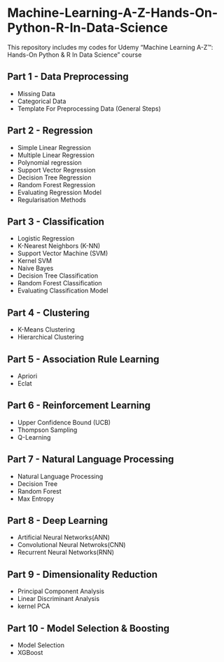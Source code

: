 # Machine-Learning-A-Z-Hands-On-Python-R-In-Data-Science
This repository includes my codes for Udemy “Machine Learning A-Z™: Hands-On Python &amp; R In Data Science” course

## Part 1 - Data Preprocessing
  - Missing Data
  - Categorical Data
  - Template For Preprocessing Data (General Steps)

## Part 2 - Regression
  - Simple Linear Regression
  - Multiple Linear Regression
  - Polynomial regression
  - Support Vector Regression
  - Decision Tree Regression
  - Random Forest Regression
  - Evaluating Regression Model
  - Regularisation Methods

## Part 3 - Classification
  - Logistic Regression
  - K-Nearest Neighbors (K-NN)
  - Support Vector Machine (SVM)
  - Kernel SVM
  - Naive Bayes
  - Decision Tree Classification
  - Random Forest Classification
  - Evaluating Classification Model

## Part 4 - Clustering
  - K-Means Clustering
  - Hierarchical Clustering

## Part 5 - Association Rule Learning
  - Apriori
  - Eclat

## Part 6 - Reinforcement Learning
  - Upper Confidence Bound (UCB)
  - Thompson Sampling
  - Q-Learning

## Part 7 - Natural Language Processing
  - Natural Language Processing
  - Decision Tree
  - Random Forest
  - Max Entropy

## Part 8 - Deep Learning
  - Artificial Neural Networks(ANN)
  - Convolutional Neural Netwroks(CNN)
  - Recurrent Neural Networks(RNN)

## Part 9 - Dimensionality Reduction
  - Principal Component Analysis
  - Linear Discriminant Analysis
  - kernel PCA

## Part 10 - Model Selection & Boosting
  - Model Selection
  - XGBoost
